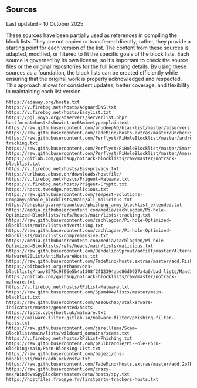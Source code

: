 ## Sources
Last updated - 10 October 2025


These sources have been partially used as references in compiling the block lists. They are not copied or transferred directly; rather, they provide a starting point for each version of the list. The content from these sources is adapted, modified, or filtered to fit the specific goals of the block lists. Each source is governed by its own license, so it’s important to check the source files or the original repositories for the full licensing details. By using these sources as a foundation, the block lists can be created efficiently while ensuring that the original work is properly acknowledged and respected. This approach allows for consistent updates, better coverage, and flexibility in maintaining each list version.

```https://big.oisd.nl
https://adaway.org/hosts.txt
https://v.firebog.net/hosts/AdguardDNS.txt
https://v.firebog.net/hosts/Easylist.txt
https://pgl.yoyo.org/adservers/serverlist.php?hostformat=hosts&showintro=0&mimetype=plaintext
https://raw.githubusercontent.com/anudeepND/blacklist/master/adservers.txt
https://raw.githubusercontent.com/FadeMind/hosts.extras/master/UncheckyAds/hosts
https://raw.githubusercontent.com/Perflyst/PiHoleBlocklist/master/android-tracking.txt
https://raw.githubusercontent.com/Perflyst/PiHoleBlocklist/master/SmartTV.txt
https://raw.githubusercontent.com/Perflyst/PiHoleBlocklist/master/AmazonFireTV.txt
https://gitlab.com/quidsup/notrack-blocklists/raw/master/notrack-blocklist.txt
https://v.firebog.net/hosts/Easyprivacy.txt
https://urlhaus.abuse.ch/downloads/hostfile/
https://v.firebog.net/hosts/Prigent-Malware.txt
https://v.firebog.net/hosts/Prigent-Crypto.txt
https://hosts.tweedge.net/malicious.txt
https://raw.githubusercontent.com/Tempest-Solutions-Company/pihole_blocklists/main/all_malicious.txt
https://phishing.army/download/phishing_army_blocklist_extended.txt
https://media.githubusercontent.com/media/zachlagden/Pi-hole-Optimized-Blocklists/refs/heads/main/lists/tracking.txt
https://raw.githubusercontent.com/zachlagden/Pi-hole-Optimized-Blocklists/main/lists/advertising.txt
https://raw.githubusercontent.com/zachlagden/Pi-hole-Optimized-Blocklists/main/lists/comprehensive.txt
https://media.githubusercontent.com/media/zachlagden/Pi-hole-Optimized-Blocklists/refs/heads/main/lists/malicious.txt
https://raw.githubusercontent.com/DandelionSprout/adfilt/master/Alternate%20versions%20Anti-Malware%20List/AntiMalwareHosts.txt
https://raw.githubusercontent.com/FadeMind/hosts.extras/master/add.Risk/hosts
https://bitbucket.org/ethanr/dns-blacklists/raw/8575c9f96e5b4a1308f2f12394abd86d0927a4a0/bad_lists/Mandiant_APT1_Report_Appendix_D.txt
https://gitlab.com/quidsup/notrack-blocklists/raw/master/notrack-malware.txt
https://v.firebog.net/hosts/RPiList-Malware.txt
https://raw.githubusercontent.com/Spam404/lists/master/main-blacklist.txt
https://raw.githubusercontent.com/AssoEchap/stalkerware-indicators/master/generated/hosts
https://lists.cyberhost.uk/malware.txt
https://malware-filter.gitlab.io/malware-filter/phishing-filter-hosts.txt
https://raw.githubusercontent.com/jarelllama/Scam-Blocklist/main/lists/wildcard_domains/scams.txt
https://v.firebog.net/hosts/RPiList-Phishing.txt
https://raw.githubusercontent.com/paulbrandie/Pi-Hole-Porn-Blocking/main/Porn-Blocking-List.txt
https://raw.githubusercontent.com/hagezi/dns-blocklists/main/adblock/nsfw.txt
https://raw.githubusercontent.com/FadeMind/hosts.extras/master/add.2o7Net/hosts
https://raw.githubusercontent.com/crazy-max/WindowsSpyBlocker/master/data/hosts/spy.txt
https://hostfiles.frogeye.fr/firstparty-trackers-hosts.txt
```